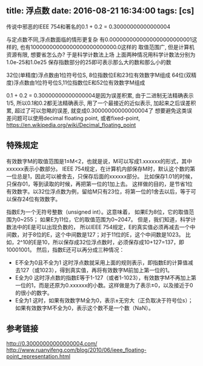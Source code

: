 title: 浮点数
date: 2016-08-21 16:34:00
tags: [cs]
---

传说中邪恶的IEEE 754和著名的0.1 + 0.2 = 0.30000000000000004

<!--more-->

与定点数不同,浮点数面临的情形更复杂
有0.0000000000000000000000001这样的, 也有10000000000000000000000000.0这样的
取值范围广, 但是计算机资源有限, 想要省怎么办? 于是科学计数法上场
上面两种情况用科学计数法分别为1.0e-25和1.0e25
保存指数部分的25即可表示那么大的数和那么小的数

32位(单精度)浮点数由1位符号位S, 8位指数位E和23位有效数字M组成
64位(双精度)浮点数由1位符号位S,11位指数位E和52位有效数字M组成

0.1 + 0.2 = 0.30000000000000004是因为误差积累,
由于二进制无法精确表示1/5, 所以0.1和0.2都无法精确表示, 用了一个最接近的近似表示,
加起来之后误差积累, 超过了可以忽略的误差, 就变成0.30000000000000004了
想要避免这类误差问题可以使用decimal floating point, 或者fixed-point,
https://en.wikipedia.org/wiki/Decimal_floating_point

## 特殊规定

有效数字M的取值范围是1≤M<2，也就是说，M可以写成1.xxxxxx的形式，其中xxxxxx表示小数部分。
IEEE 754规定，在计算机内部保存M时，默认这个数的第一位总是1，因此可以被舍去，只保存后面的xxxxxx部分。
比如保存1.01的时候，只保存01，等到读取的时候，再把第一位的1加上去。
这样做的目的，是节省1位有效数字。以32位浮点数为例，留给M只有23位，将第一位的1舍去以后，等于可以保存24位有效数字。

指数E为一个无符号整数（unsigned int）。这意味着，
如果E为8位，它的取值范围为0~255； 如果E为11位，它的取值范围为0~2047。
但是，我们知道，科学计数法中的E是可以出现负数的，
所以IEEE 754规定，E的真实值必须再减去一个中间数，对于8位的E，这个中间数是127；对于11位的E，这个中间数是1023。
比如，2^10的E是10，所以保存成32位浮点数时，必须保存成10+127=137，即10001001。
然后，指数E还可以再分成三种情况：

* E不全为0且不全为1
这时浮点数就采用上面的规则表示，即指数E的计算值减去127（或1023），得到真实值，再将有效数字M前加上第一位的1。
* E全为0
这时浮点数的指数E等于1-127（或者1-1023），有效数字M不再加上第一位的1，而是还原为0.xxxxxx的小数。这样做是为了表示±0，以及接近于0的很小的数字。
* E全为1
这时，如果有效数字M全为0，表示±无穷大（正负取决于符号位s）；如果有效数字M不全为0，表示这个数不是一个数（NaN）。

## 参考链接
http://0.30000000000000004.com/
http://www.ruanyifeng.com/blog/2010/06/ieee_floating-point_representation.html

